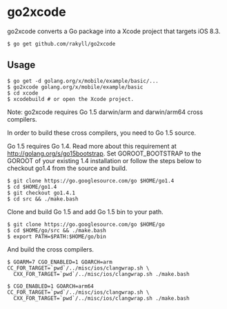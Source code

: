 # go2xcode

go2xcode converts a Go package into a Xcode project that targets iOS 8.3.


```
$ go get github.com/rakyll/go2xcode
```

## Usage

```
$ go get -d golang.org/x/mobile/example/basic/...
$ go2xcode golang.org/x/mobile/example/basic
$ cd xcode
$ xcodebuild # or open the Xcode project.
```

Note: go2xcode requires Go 1.5 darwin/arm and darwin/arm64 cross compilers.

In order to build these cross compilers, you need to Go 1.5 source.

Go 1.5 requires Go 1.4. Read more about this requirement at
http://golang.org/s/go15bootstrap.
Set GOROOT_BOOTSTRAP to the GOROOT of your existing 1.4 installation or
follow the steps below to checkout go1.4 from the source and build.

```
$ git clone https://go.googlesource.com/go $HOME/go1.4
$ cd $HOME/go1.4
$ git checkout go1.4.1
$ cd src && ./make.bash
```

Clone and build Go 1.5 and add Go 1.5 bin to your path.

```
$ git clone https://go.googlesource.com/go $HOME/go
$ cd $HOME/go/src && ./make.bash
$ export PATH=$PATH:$HOME/go/bin
```

And build the cross compilers.

```
$ GOARM=7 CGO_ENABLED=1 GOARCH=arm CC_FOR_TARGET=`pwd`/../misc/ios/clangwrap.sh \
  CXX_FOR_TARGET=`pwd`/../misc/ios/clangwrap.sh ./make.bash

$ CGO_ENABLED=1 GOARCH=arm64 CC_FOR_TARGET=`pwd`/../misc/ios/clangwrap.sh \
  CXX_FOR_TARGET=`pwd`/../misc/ios/clangwrap.sh ./make.bash
```
